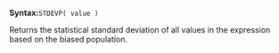 **Syntax:**`STDEVP( value )`

Returns the statistical standard deviation of all values in the expression based on the biased population.